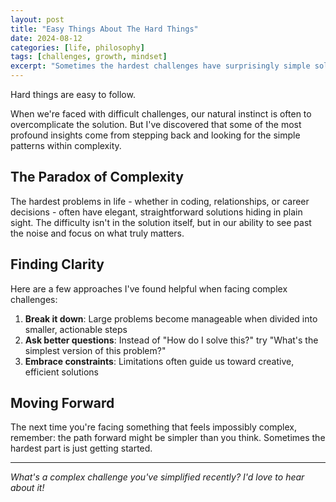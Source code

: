 ```yaml
---
layout: post
title: "Easy Things About The Hard Things"
date: 2024-08-12
categories: [life, philosophy]
tags: [challenges, growth, mindset]
excerpt: "Sometimes the hardest challenges have surprisingly simple solutions. Here's what I've learned about finding clarity in complexity."
---
```


Hard things are easy to follow.

When we're faced with difficult challenges, our natural instinct is often to overcomplicate the solution. But I've discovered that some of the most profound insights come from stepping back and looking for the simple patterns within complexity.

## The Paradox of Complexity

The hardest problems in life - whether in coding, relationships, or career decisions - often have elegant, straightforward solutions hiding in plain sight. The difficulty isn't in the solution itself, but in our ability to see past the noise and focus on what truly matters.

## Finding Clarity

Here are a few approaches I've found helpful when facing complex challenges:

1. **Break it down**: Large problems become manageable when divided into smaller, actionable steps
2. **Ask better questions**: Instead of "How do I solve this?" try "What's the simplest version of this problem?"
3. **Embrace constraints**: Limitations often guide us toward creative, efficient solutions

## Moving Forward

The next time you're facing something that feels impossibly complex, remember: the path forward might be simpler than you think. Sometimes the hardest part is just getting started.

---

*What's a complex challenge you've simplified recently? I'd love to hear about it!*
